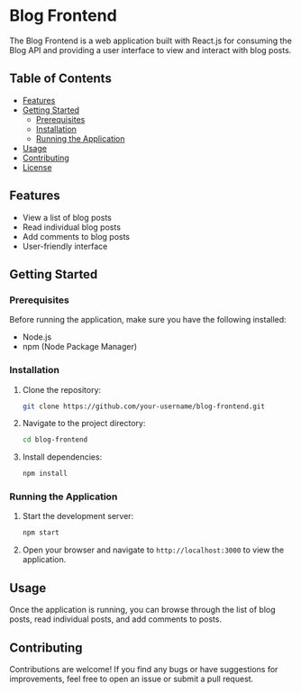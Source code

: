 # Blog Frontend

The Blog Frontend is a web application built with React.js for consuming the Blog API and providing a user interface to view and interact with blog posts.

## Table of Contents

- [Features](#features)
- [Getting Started](#getting-started)
  - [Prerequisites](#prerequisites)
  - [Installation](#installation)
  - [Running the Application](#running-the-application)
- [Usage](#usage)
- [Contributing](#contributing)
- [License](#license)

## Features

- View a list of blog posts
- Read individual blog posts
- Add comments to blog posts
- User-friendly interface

## Getting Started

### Prerequisites

Before running the application, make sure you have the following installed:

- Node.js
- npm (Node Package Manager)

### Installation

1. Clone the repository:

   ```bash
   git clone https://github.com/your-username/blog-frontend.git
   ```

2. Navigate to the project directory:

   ```bash
   cd blog-frontend
   ```

3. Install dependencies:

   ```bash
   npm install
   ```

### Running the Application

1. Start the development server:

   ```bash
   npm start
   ```

2. Open your browser and navigate to `http://localhost:3000` to view the application.

## Usage

Once the application is running, you can browse through the list of blog posts, read individual posts, and add comments to posts.

## Contributing

Contributions are welcome! If you find any bugs or have suggestions for improvements, feel free to open an issue or submit a pull request.
